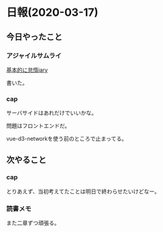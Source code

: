 # 日報(2020-03-17)

## 今日やったこと

### アジャイルサムライ

[基本的に怠惰iary](https://blog.londone.net/page?id=214)

書いた。

### cap

サーバサイドはあれだけでいいかな。

問題はフロントエンドだ。

vue-d3-networkを使う前のところで止まってる。

## 次やること

### cap

とりあえず、当初考えてたことは明日で終わらせたいけどなー。

### 読書メモ

また二章ずつ頑張る。
